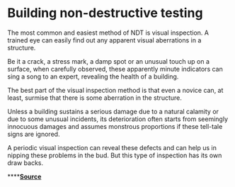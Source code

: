 # Building non-destructive testing

The most common and easiest method of NDT is visual inspection. A trained eye can easily find out any apparent visual aberrations in a structure.

Be it a crack, a stress mark, a damp spot or an unusual touch up on a surface, when carefully observed, these apparently minute indicators can sing a song to an expert, revealing the health of a building.

The best part of the visual inspection method is that even a novice can, at least, surmise that there is some aberration in the structure.

Unless a building sustains a serious damage due to a natural calamity or due to some unusual incidents, its deterioration often starts from seemingly innocuous damages and assumes monstrous proportions if these tell-tale signs are ignored.

A periodic visual inspection can reveal these defects and can help us in nipping these problems in the bud. But this type of inspection has its own draw backs.

\*\*\*\*[**Source**](https://www.thehindu.com/todays-paper/tp-features/tp-propertyplus/use-latest-technologies-for-testing-buildings-strength/article12556936.ece)

